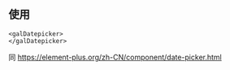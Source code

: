 ## 使用

```
<galDatepicker>
</galDatepicker>
```

同 https://element-plus.org/zh-CN/component/date-picker.html
